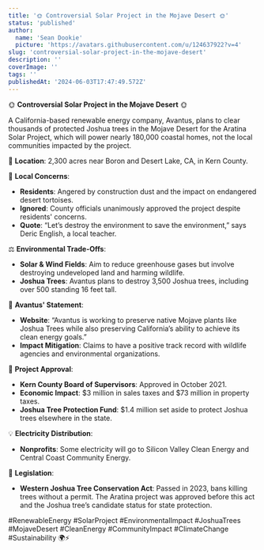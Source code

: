 ```yaml
---
title: '🌞 Controversial Solar Project in the Mojave Desert 🌞'
status: 'published'
author:
  name: 'Sean Dookie'
  picture: 'https://avatars.githubusercontent.com/u/124637922?v=4'
slug: 'controversial-solar-project-in-the-mojave-desert'
description: ''
coverImage: ''
tags: ''
publishedAt: '2024-06-03T17:47:49.572Z'
---
```


🌞 **Controversial Solar Project in the Mojave Desert** 🌞

A California-based renewable energy company, Avantus, plans to clear thousands of protected Joshua trees in the Mojave Desert for the Aratina Solar Project, which will power nearly 180,000 coastal homes, not the local communities impacted by the project.

📍 **Location**: 2,300 acres near Boron and Desert Lake, CA, in Kern County.

🚨 **Local Concerns**:

- **Residents**: Angered by construction dust and the impact on endangered desert tortoises.
- **Ignored**: County officials unanimously approved the project despite residents' concerns.
- **Quote**: “Let’s destroy the environment to save the environment,” says Deric English, a local teacher.

⚖️ **Environmental Trade-Offs**:

- **Solar & Wind Fields**: Aim to reduce greenhouse gases but involve destroying undeveloped land and harming wildlife.
- **Joshua Trees**: Avantus plans to destroy 3,500 Joshua trees, including over 500 standing 16 feet tall.

🌿 **Avantus' Statement**:

- **Website**: “Avantus is working to preserve native Mojave plants like Joshua Trees while also preserving California’s ability to achieve its clean energy goals.”
- **Impact Mitigation**: Claims to have a positive track record with wildlife agencies and environmental organizations.

📜 **Project Approval**:

- **Kern County Board of Supervisors**: Approved in October 2021.
- **Economic Impact**: $3 million in sales taxes and $73 million in property taxes.
- **Joshua Tree Protection Fund**: $1.4 million set aside to protect Joshua trees elsewhere in the state.

💡 **Electricity Distribution**:

- **Nonprofits**: Some electricity will go to Silicon Valley Clean Energy and Central Coast Community Energy.

🌳 **Legislation**:

- **Western Joshua Tree Conservation Act**: Passed in 2023, bans killing trees without a permit. The Aratina project was approved before this act and the Joshua tree’s candidate status for state protection.

#RenewableEnergy #SolarProject #EnvironmentalImpact #JoshuaTrees #MojaveDesert #CleanEnergy #CommunityImpact #ClimateChange #Sustainability 🌍⚡